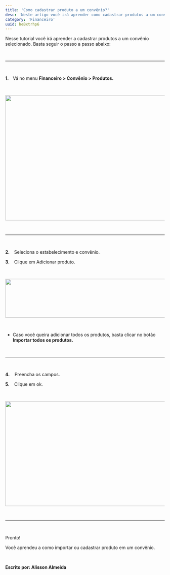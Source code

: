 ```yaml
---
title: 'Como cadastrar produto a um convênio?'
desc: 'Neste artigo você irá aprender como cadastrar produtos a um convênio'
category: 'Financeiro'
uuid: heBxtrhp6
---
```


<p><span style='font-size: 14px;'>​Nesse tutorial você irá aprender a cadastrar produtos a um convênio selecionado. Basta seguir o passo a passo abaixo:</span><br></p><p><span><br></span></p><hr><p><strong><span><br></span></strong></p><p><strong><span>1.<span>&nbsp;&nbsp;&nbsp; </span></span></strong><span style='font-size: 14px;'>Vá no menu <strong>Financeiro &gt; Convênio &gt; Produtos.</strong></span></p><p><span><strong><br></strong></span></p><div class='se-component se-image-container __se__float-none'><figure style='margin: 0px;'><img data-index='0' style='width: 570px; height: 394px;' data-rotatey='' data-rotatex='' data-rotate='' data-size='570px,394px' data-origin=',' data-file-size='0' data-file-name='convenioProduto1.png' data-align='none' data-proportion='true' alt='' src='https://vendergas.github.io/vendergas-imagens/convenioProduto1.png'>                        </figure></div><p><br></p><hr><p><strong><span><span><br></span></span></strong></p><p><strong><span><span>2.<span>&nbsp;&nbsp;</span></span></span></strong><span>&nbsp; </span><span style='font-size: 14px;'>Seleciona o estabelecimento e convênio.</span></p><p><strong><span><span>3.</span>&nbsp;&nbsp;</span></strong><span>&nbsp; </span><span style='font-size: 14px;'>Clique em Adicionar produto.</span></p><p><br></p><div class='se-component se-image-container __se__float-none'><figure style='margin: 0px;'><img data-index='1' style='width: 624px; height: 122px;' data-rotatey='' data-rotatex='' data-rotate='' data-size='624px,122px' data-origin=',' data-file-size='0' data-file-name='convenioProduto2.png' data-align='none' data-proportion='true' alt='' src='https://vendergas.github.io/vendergas-imagens/convenioProduto2.png'>                    </figure></div><p><br></p><ul>                <li><span style='font-size: 14px;'>Caso você queira adicionar todos os produtos, basta clicar no botão <strong>Importar todos os produtos.</strong></span></li></ul><p><br></p><hr><p><strong><span><span><br></span></span></strong></p><p><strong><span><span>4.</span></span></strong><span>&nbsp;&nbsp;&nbsp; </span><span style='font-size: 14px;'>Preencha os campos.</span></p><p><strong><span><span>5.<span>&nbsp;</span></span></span></strong><span>&nbsp;&nbsp; </span><span style='font-size: 14px;'>Clique em ok.</span></p><p><span><br></span></p><div class='se-component se-image-container __se__float-none'><figure style='margin: 0px;'><img data-index='2' style='width: 507px; height: 330px;' data-rotatey='' data-rotatex='' data-rotate='' data-size='507px,330px' data-origin=',' data-file-size='0' data-file-name='convenioProduto3.png' data-align='none' data-proportion='true' alt='' src='https://vendergas.github.io/vendergas-imagens/convenioProduto3.png'>                </figure></div><p><br></p><hr><p><span style='font-size: 14px;'><br></span></p><p><span style='font-size: 14px;'>Pronto!</span></p><p><span style='font-size: 14px;'>Você aprendeu a como importar ou cadastrar produto em um convênio.</span></p><p><span><br></span></p><p><strong><span>Escrito por: Alisson Almeida</span></strong></p>
